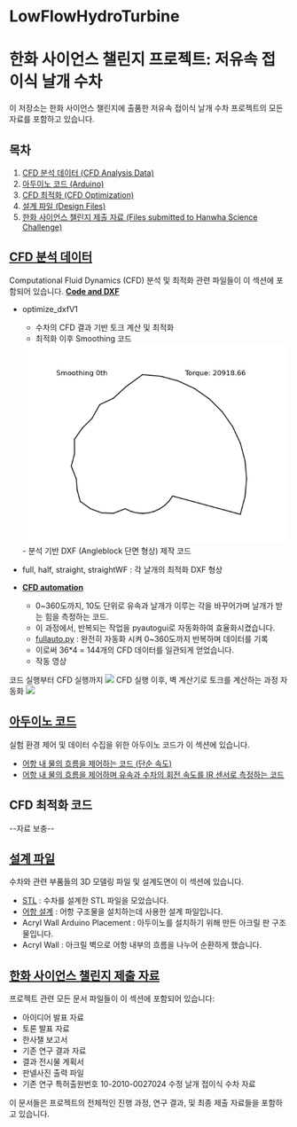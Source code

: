 # LowFlowHydroTurbine
# 한화 사이언스 챌린지 프로젝트: 저유속 접이식 날개 수차

이 저장소는 한화 사이언스 챌린지에 출품한 저유속 접이식 날개 수차 프로젝트의 모든 자료를 포함하고 있습니다.

## 목차

1. [CFD 분석 데이터 (CFD Analysis Data)](#분석-데이터)
2. [아두이노 코드 (Arduino)](#아두이노-코드)
3. [CFD 최적화 (CFD Optimization)](#cfd-최적화)
4. [설계 파일 (Design Files)](#설계-파일)
5. [한화 사이언스 챌린지 제출 자료 (Files submitted to Hanwha Science Challenge)](#한화-사이언스-챌린지-제출-자료)

## [CFD 분석 데이터](./Analysis%20Data%20and%20Code/)

Computational Fluid Dynamics (CFD) 분석 및 최적화 관련 파일들이 이 섹션에 포함되어 있습니다.
[**Code and DXF**](./Analysis%20Data%20and%20Code/Code%20and%20DXF/)
- optimize_dxfV1
  - 수차의 CFD 결과 기반 토크 계산 및 최적화
  - 최적화 이후 Smoothing 코드
  <img src="./Analysis Data and Code/Code and DXF/IMG/smoothing_animation_with_torque.gif" width="600"/>
  - 분석 기반 DXF (Angleblock 단면 형상) 제작 코드
- full, half, straight, straightWF : 각 날개의 최적화 DXF 형상

- [**CFD automation**](./Analysis%20Data%20and%20Code/Code%20and%20DXF/CFD%20automation/)
  - 0~360도까지, 10도 단위로 유속과 날개가 이루는 각을 바꾸어가며 날개가 받는 힘을 측정하는 코드. 
  - 이 과정에서, 반복되는 작업을 pyautogui로 자동화하여 효율화시켰습니다.
  - [fullauto.py](./Analysis%20Data%20and%20Code/Code%20and%20DXF/CFD%20automation/fullauto.py) : 완전히 자동화 시켜 0~360도까지 반복하며 데이터를 기록
  - 이로써 36*4 = 144개의 CFD 데이터를 일관되게 얻었습니다.
  - 작동 영상

코드 실행부터 CFD 실행까지
<img src="./Media/IMG_5808.gif" width = "600">
CFD 실행 이후, 벽 계산기로 토크를 계산하는 과정 자동화
<img src="./Media/IMG_5804.gif" width = "600">

## [아두이노 코드](./Arduino/)

실험 환경 제어 및 데이터 수집을 위한 아두이노 코드가 이 섹션에 있습니다.
- [어항 내 물의 흐름을 제어하는 코드 (단순 속도)](./Arduino/Motor_Control_SpeedControlOnly)
- [어항 내 물의 흐름을 제어하며 유속과 수차의 회전 속도를 IR 센서로 측정하는 코드](./Arduino/Motor_Control_SpeedControlandTachometer)

## CFD 최적화 코드
--자료 보충--

## [설계 파일](./설계/)

수차와 관련 부품들의 3D 모델링 파일 및 설계도면이 이 섹션에 있습니다.

- [STL](./설계/STL/) : 수차를 설계한 STL 파일을 모았습니다.
- [어항 설계](./설계/어항%20설계/) : 어항 구조물을 설치하는데 사용한 설계 파일입니다.
- Acryl Wall Arduino Placement : 아두이노를 설치하기 위해 만든 아크릴 판 구조물입니다.
- Acryl Wall : 아크릴 벽으로 어항 내부의 흐름을 나누어 순환하게 했습니다.

## [한화 사이언스 챌린지 제출 자료](./한화%20사이언스%20챌린지%20제출%20자료/)

프로젝트 관련 모든 문서 파일들이 이 섹션에 포함되어 있습니다:

- 아이디어 발표 자료
- 토론 발표 자료
- 한사챌 보고서
- 기존 연구 결과 자료
- 결과 전시물 계획서
- 판넬사진 출력 파일
- 기존 연구 특허출원번호 10-2010-0027024 수정 날개 접이식 수차 자료

이 문서들은 프로젝트의 전체적인 진행 과정, 연구 결과, 및 최종 제출 자료들을 포함하고 있습니다.